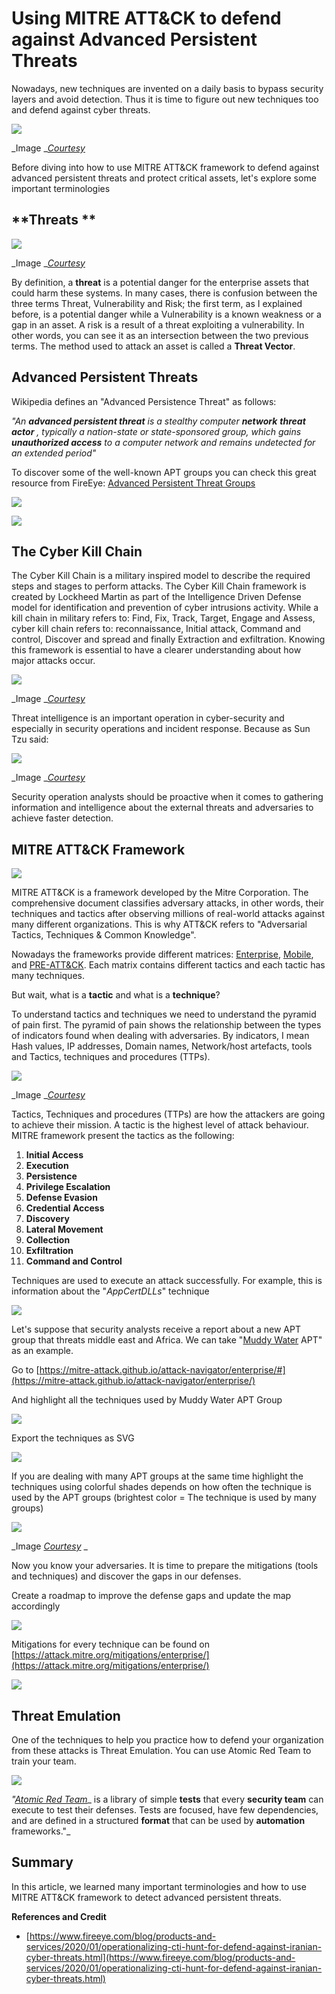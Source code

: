 # Using MITRE ATT&CK to defend against Advanced Persistent Threats


Nowadays, new techniques are invented on a daily basis to bypass security layers and avoid detection. Thus it is time to figure out new techniques too and defend against cyber threats.

![](https://base.imgix.net/files/base/ebm/tdworld/image/2019/04/tdworld_13685_cyberattack_matejmo.png?auto=format&amp;fit=crop&amp;h=432&amp;w=768)

_Image _[_Courtesy_](https://base.imgix.net/files/base/ebm/tdworld/image/2019/04/tdworld_13685_cyberattack_matejmo.png?auto=format&amp;fit=crop&amp;h=432&amp;w=768)

Before diving into how to use MITRE ATT&amp;CK framework to defend against advanced persistent threats and protect critical assets, let&#39;s explore some important terminologies

## **Threats **

![](https://wpsitehelpers.com/wp-content/uploads/2016/11/wordpress-malware-removal.png)

_Image _[_Courtesy_](https://wpsitehelpers.com/wp-content/uploads/2016/11/wordpress-malware-removal.png)

By definition, a  **threat**  is a potential danger for the enterprise assets that could harm these systems. In many cases, there is confusion between the three terms Threat, Vulnerability and Risk; the first term, as I explained before, is a potential danger while a Vulnerability is a known weakness or a gap in an asset. A risk is a result of a threat exploiting a vulnerability. In other words, you can see it as an intersection between the two previous terms. The method used to attack an asset is called a  **Threat Vector**.

## **Advanced Persistent Threats**

Wikipedia defines an &quot;Advanced Persistence Threat&quot; as follows:

_&quot;An  __advanced persistent threat__  is a stealthy computer  __network__   __threat actor__ , typically a nation-state or state-sponsored group, which gains  __unauthorized access__  to a computer network and remains undetected for an extended period&quot;_

To discover some of the well-known APT groups you can check this great resource from FireEye: [Advanced Persistent Threat Groups](https://www.fireeye.com/current-threats/apt-groups.html)

![](RackMultipart20200923-4-16yksxn_html_5128e66636a3133f.png)

![](RackMultipart20200923-4-16yksxn_html_637f115c4eb01d.png)

## **The Cyber Kill Chain**

The Cyber Kill Chain is a military inspired model to describe the required steps and stages to perform attacks. The Cyber Kill Chain framework is created by Lockheed Martin as part of the Intelligence Driven Defense model for identification and prevention of cyber intrusions activity. While a kill chain in military refers to: Find, Fix, Track, Target, Engage and Assess, cyber kill chain refers to: reconnaissance, Initial attack, Command and control, Discover and spread and finally Extraction and exfiltration. Knowing this framework is essential to have a clearer understanding about how major attacks occur.

![](http://www.go4hosting.com/image/blog/AttivoNetworks_KillChain2.png)

_Image _[_Courtesy_](http://www.go4hosting.com/image/blog/AttivoNetworks_KillChain2.png)

Threat intelligence is an important operation in cyber-security and especially in security operations and incident response. Because as Sun Tzu said:

![](https://www.fortinet.com/content/dam/fortinet-blog/article-images/individual-images/AbqKCT0.jpg)

_Image _[_Courtesy_](https://www.fortinet.com/content/dam/fortinet-blog/article-images/individual-images/AbqKCT0.jpg)

Security operation analysts should be proactive when it comes to gathering information and intelligence about the external threats and adversaries to achieve faster detection.

## **MITRE ATT&amp;CK Framework**

![](RackMultipart20200923-4-16yksxn_html_a1f3903ce3b17ff4.png)

MITRE ATT&amp;CK is a framework developed by the Mitre Corporation. The comprehensive document classifies adversary attacks, in other words, their techniques and tactics after observing millions of real-world attacks against many different organizations. This is why ATT&amp;CK refers to &quot;Adversarial Tactics, Techniques &amp; Common Knowledge&quot;.

Nowadays the frameworks provide different matrices: [Enterprise](https://attack.mitre.org/matrices/enterprise/), [Mobile](https://attack.mitre.org/matrices/mobile/), and [PRE-ATT&amp;CK](https://attack.mitre.org/matrices/pre/). Each matrix contains different tactics and each tactic has many techniques.

But wait, what is a  **tactic**  and what is a  **technique**?

To understand tactics and techniques we need to understand the pyramid of pain first. The pyramid of pain shows the relationship between the types of indicators found when dealing with adversaries. By indicators, I mean Hash values, IP addresses, Domain names, Network/host artefacts, tools and Tactics, techniques and procedures (TTPs).

![](RackMultipart20200923-4-16yksxn_html_5fbc4555ec472a8b.png)

_Image _[_Courtesy_](http://3.bp.blogspot.com/-rZkSSNqMxqA/Wvq-rMvj2FI/AAAAAAAAMkk/fgnVNRBrdnwrgF_bWy0iDi7HJ-nqLxg7QCLcBGAs/s640/Screen%2BShot%2B2018-05-15%2Bat%2B1.02.42%2BPM.png)

Tactics, Techniques and procedures (TTPs) are how the attackers are going to achieve their mission. A tactic is the highest level of attack behaviour. MITRE framework present the tactics as the following:

1. **Initial Access**
2. **Execution**
3. **Persistence**
4. **Privilege Escalation**
5. **Defense Evasion**
6. **Credential Access**
7. **Discovery**
8. **Lateral Movement**
9. **Collection**
10. **Exfiltration**
11. **Command and Control**

Techniques are used to execute an attack successfully. For example, this is information about the &quot;_AppCertDLLs_&quot; technique

![](RackMultipart20200923-4-16yksxn_html_3328c8a8f03042f2.png)

Let&#39;s suppose that security analysts receive a report about a new APT group that threats middle east and Africa. We can take &quot;[Muddy Water](https://www.bankinfosecurity.com/muddywater-apt-group-upgrades-tactics-to-avoid-detection-a-12504) APT&quot; as an example.

Go to [https://mitre-attack.github.io/attack-navigator/enterprise/#](https://mitre-attack.github.io/attack-navigator/enterprise/)

And highlight all the techniques used by Muddy Water APT Group

![](RackMultipart20200923-4-16yksxn_html_5bca1bd32be12882.png)

Export the techniques as SVG

![](RackMultipart20200923-4-16yksxn_html_ce015078badae193.png)

If you are dealing with many APT groups at the same time highlight the techniques using colorful shades depends on how often the technique is used by the APT groups (brightest color = The technique is used by many groups)

![](https://www.schemecolor.com/wp-content/uploads/lunar-eclipses-red-colors.png)

_Image _[_Courtesy_](https://www.schemecolor.com/wp-content/uploads/lunar-eclipses-red-colors.png)_ _

Now you know your adversaries. It is time to prepare the mitigations (tools and techniques) and discover the gaps in our defenses.

Create a roadmap to improve the defense gaps and update the map accordingly

![](RackMultipart20200923-4-16yksxn_html_565dd6c3a94ee053.png)

Mitigations for every technique can be found on [https://attack.mitre.org/mitigations/enterprise/](https://attack.mitre.org/mitigations/enterprise/)

![](RackMultipart20200923-4-16yksxn_html_ed02c2f56802bed8.png)

## **Threat Emulation**

One of the techniques to help you practice how to defend your organization from these attacks is Threat Emulation. You can use Atomic Red Team to train your team.

![](RackMultipart20200923-4-16yksxn_html_8e6b3fb35333cc8d.png)

_&quot;_[_Atomic Red Team_](https://atomicredteam.io/)_ is a library of simple  __tests__  that every  __security team__  can execute to test their defenses. Tests are focused, have few dependencies, and are defined in a structured  __format__  that can be used by  __automation__  frameworks.&quot;_



## **Summary**

In this article, we learned many important terminologies and how to use MITRE ATT&amp;CK framework to detect advanced persistent threats.


**References and Credit**

- [https://www.fireeye.com/blog/products-and-services/2020/01/operationalizing-cti-hunt-for-defend-against-iranian-cyber-threats.html](https://www.fireeye.com/blog/products-and-services/2020/01/operationalizing-cti-hunt-for-defend-against-iranian-cyber-threats.html)


